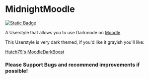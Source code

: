 # MidnightMoodle

[![Static Badge](https://img.shields.io/badge/Install-Script-green?style=for-the-badge)](https://github.com/MyDrift-user/MidnightMoodle/raw/main/MidnightMoodle.user.css)

A Userstyle that allows you to use Darkmode on [Moodle](https://moodle.bbbaden.ch/)

This Userstyle is very dark themed, if you'd like it grayish you'll like:

[Hutch79's MoodleDarkBoost](https://github.com/Hutch79/MoodleDarkBoost)


### Please Support Bugs and recommend improvements if possible!

